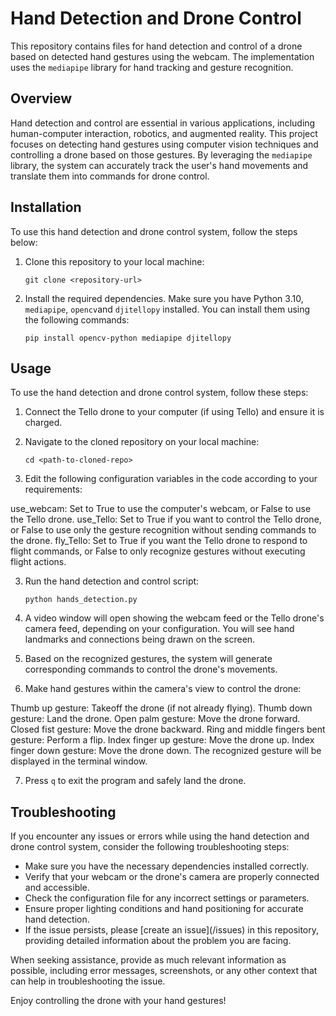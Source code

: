 # Hand Detection and Drone Control

This repository contains files for hand detection and control of a drone based on detected hand gestures using the webcam. The implementation uses the `mediapipe` library for hand tracking and gesture recognition.

## Overview <a name="overview"></a>

Hand detection and control are essential in various applications, including human-computer interaction, robotics, and augmented reality. This project focuses on detecting hand gestures using computer vision techniques and controlling a drone based on those gestures. By leveraging the `mediapipe` library, the system can accurately track the user's hand movements and translate them into commands for drone control.

## Installation <a name="installation"></a>

To use this hand detection and drone control system, follow the steps below:

1. Clone this repository to your local machine:

   ```
   git clone <repository-url>
   ```

2. Install the required dependencies. Make sure you have Python 3.10, `mediapipe`, `opencv`and `djitellopy` installed. You can install them using the following commands:

   ```
   pip install opencv-python mediapipe djitellopy
   ```

## Usage <a name="usage"></a>

To use the hand detection and drone control system, follow these steps:

1. Connect the Tello drone to your computer (if using Tello) and ensure it is charged.

2. Navigate to the cloned repository on your local machine:

   ```
   cd <path-to-cloned-repo>
   ```
3. Edit the following configuration variables in the code according to your requirements:

use_webcam: Set to True to use the computer's webcam, or False to use the Tello drone.
use_Tello: Set to True if you want to control the Tello drone, or False to use only the gesture recognition without sending commands to the drone.
fly_Tello: Set to True if you want the Tello drone to respond to flight commands, or False to only recognize gestures without executing flight actions.

3. Run the hand detection and control script:

   ```
   python hands_detection.py
   ```

4. A video window will open showing the webcam feed or the Tello drone's camera feed, depending on your configuration. You will see hand landmarks and connections being drawn on the screen.

5. Based on the recognized gestures, the system will generate corresponding commands to control the drone's movements.

6. Make hand gestures within the camera's view to control the drone:

Thumb up gesture: Takeoff the drone (if not already flying).
Thumb down gesture: Land the drone.
Open palm gesture: Move the drone forward.
Closed fist gesture: Move the drone backward.
Ring and middle fingers bent gesture: Perform a flip.
Index finger up gesture: Move the drone up.
Index finger down gesture: Move the drone down.
The recognized gesture will be displayed in the terminal window.

7. Press `q` to exit the program and safely land the drone.

## Troubleshooting <a name="troubleshooting"></a>

If you encounter any issues or errors while using the hand detection and drone control system, consider the following troubleshooting steps:

- Make sure you have the necessary dependencies installed correctly.
- Verify that your webcam or the drone's camera are properly connected and accessible.
- Check the configuration file for any incorrect settings or parameters.
- Ensure proper lighting conditions and hand positioning for accurate hand detection.
- If the issue persists, please [create an issue](<repository-url>/issues) in this repository, providing detailed information about the problem you are facing.

When seeking assistance, provide as much relevant information as possible, including error messages, screenshots, or any other context that can help in troubleshooting the issue.

Enjoy controlling the drone with your hand gestures!


